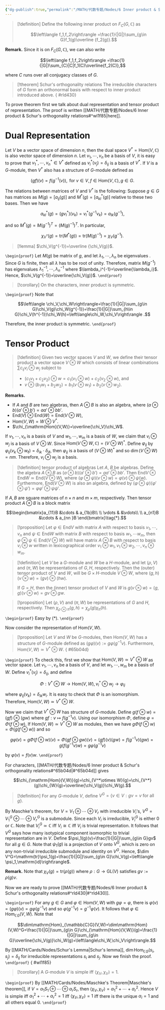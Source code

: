 ```yaml
---
{"dg-publish":true,"permalink":"/MATH/代数专题/Nodes/6 Inner product & Schur's orthogonality relations/","dgPassFrontmatter":true}
---
```



> [!definition]
> Define the following inner product on $F_C(G,\mathbb{C})$ as 
> 
> $$\left\langle f_1,f_2\right\rangle =\frac{1}{|G|}\sum_{g\in G}f_1(g)\overline {f_2(g)}.$$

**Remark.** Since it is on $F_C(G,\mathbb{C})$, we can also write 

$$\left\langle f_1,f_2\right\rangle =\frac{1}{|G|}\sum_{C}|C|f_1(C)\overline{f_2(C)},$$

where $C$ runs over all conjugacy classes of $G$.

> [!theorem] Schur's orthogonality relations
> The irreducible characters of $G$ form an orthonormal basis with respect to inner product introduced above.
{ #rld430}


To prove theorem first we talk about dual representation and tensor product of representation. The proof is written [[MATH/代数专题/Nodes/6 Inner product & Schur's orthogonality relations#^wl1f85\|here]].

# Dual Representation

Let $V$ be a vector space of dimension $n$, then the dual space $V^*=\mathrm{Hom}(V,\mathbb{C})$ is also vector space of dimension $n$. Let $v_1,\cdots,v_n$ be a basis of $V$, it is easy to prove that $v_1^*,\cdots,v_n^*\in V^*$ defined as $v_i^*(v_j)=\delta_{ij}$ is a basis of $V^*$.  If $V$ is a $G$-module, then $V^*$ also has a structure of $G$-module defined as 

$$(gf)(v)=f(g^{-1}(v)),\mbox{ for } v\in V,f\in\mathrm{Hom}(V,\mathbb{C}),g\in G.$$

The relations between matrices of $V$ and $V^*$ is the following: Suppose $g\in G$ has matrices as $M(g)=[a_{ij}(g)]$ and $M^*(g)=[a^*_{kl}(g)]$ relative to these two bases. Then we have

$$a_{kl}^*(g)=(gv_l^*)(v_k)=v_l^*(g^{-1}v_k)=a_{lk}(g^{-1}),$$

and so $M^*(g)=M(g^{-1})^T=(M(g)^{-1})^T$. In particular, 

$$\chi_{V^*}(g)=\mathrm{tr}(M^*(g))=\mathrm{tr}(M(g)^{-1})=\chi_V(g^{-1}).$$


> [!lemma]
> $\chi_V(g^{-1})=\overline {\chi_V(g)}$.

`\begin{proof}`
Let $M(g)$ be matrix of $g$, and let $\lambda_1,\cdots,\lambda_n$ be eigenvalues . Since $G$ is finite, then all $\lambda$ has to be root of unity. Therefore, matrix $M(g^{-1})$ has eigenvalues $\lambda_1^{-1},\cdots,\lambda_n^{-1}$ where $\lambda_i^{-1}=\overline{\lambda_i}$. Hence, $\chi_V(g^{-1})=\overline{\chi_V(g)}$.
`\end{proof}`


> [!corollary]
> On the characters, inner product is symmetric.

`\begin{proof}`
Note that 

$$\left\langle \chi_V,\chi_W\right\rangle=\frac{1}{|G|}\sum_{g\in G}\chi_V(g)\chi_W(g^{-1})=\frac{1}{|G|}\sum_{h\in G}\chi_V(h^{-1})\chi_W(h)=\left\langle\chi_W,\chi_V\right\rangle .$$

Therefore, the inner product is symmetric.
`\end{proof}`

# Tensor Product

> [!definition] 
> Given two vector spaces $V$ and $W$, we define their tensor product 
> a vector space $V\otimes W$ which consists of linear combinations $\sum c_{ij}v_i\otimes w_j$ subject to 
> - $(c_1v_1+c_2v_2)\otimes w=c_1(v_1\otimes w)+c_2(v_2\otimes w)$, and 
> - $v\otimes (b_1w_1+b_2w_2)=b_1(v\otimes w_1)+b_2(v\otimes w_2)$.

**Remarks.** 
- If $A$ and $B$ are two algebras, then $A\otimes B$ is also an algebra, where $(a\otimes b)(a'\otimes b')=aa'\otimes bb'$. 
- $\mathrm{End}(V)\otimes\mathrm{End}(W)=\mathrm{End}(V\otimes W)$,
- $\mathrm{Hom}(V,W)=W\otimes V^*$.
- $\chi_{\mathrm{Hom}(V,W)}=\overline{\chi_V}\chi_W$. 

If $v_1,\cdots,v_n$ is a basis of $V$ and $w_1,\cdots,w_m$ is a basis of $W$, we claim that $v_i\otimes w_j$ is a basis of $V\otimes W$. Since $\mathrm{Hom}(V\otimes W,\mathbb{C})=(V\otimes W)^*$. Define $\varphi_{ij}$ by $\varphi_{ij}(v_k\otimes w_\ell)=\delta_{ik}\cdot\delta_{j\ell}$, then $\varphi_{ij}$ is a basis of $(V\otimes W)^*$ and so $\dim(V\otimes W)=nm$. Therefore, $v_i\otimes w_j$ is a basis.

> [!definition] tensor product of algebras
> Let $A$, $B$ be algebras. Define the algebra $A\otimes B$ as $(a\otimes b)(a'\otimes b')=aa'\otimes bb'$. Then $\mathrm{End} V\otimes\mathrm{End}W\simeq\mathrm{End}(V\otimes W)$, where $(\varphi\otimes\psi)(v\otimes w)=\varphi(v)\otimes\psi(w)$. Furthermore, $\mathrm{End}(V\otimes W)$ is also an algebra, defined by $(\varphi\otimes\psi)(\varphi'\otimes\psi')=\varphi\varphi'\otimes\psi\psi'$. 

If $A,B$ are square matrices of $n\times n$ and $m\times m$, respectively. Then tensor product $A\otimes B$ is a block matrix 

$$\begin{bmatrix}a_{11}B &\cdots & a_{1b}B\\ \\
\vdots & &\vdots\\ \\
a_{n1}B &\cdots & a_{nn }B \end{bmatrix}\tag{*}.$$

> [!proposition]
> Let $\varphi\in\mathrm{End} V$ with matrix $A$ with respect to basis $v_1,\cdots,v_n$ and $\psi\in\mathrm{End} W$ with matrix $B$ with respect to basis $w_1,\cdots w_m$, then $\varphi\otimes\psi\in\mathrm{End}(V\otimes W)$ will have matrix $A\otimes B$ with respect to basis $v_i\otimes w$ written in lexicographical order $v_1\otimes w_1,v_1\otimes w_2,\cdots,v_n\otimes w_m$.

> [!definition]
> Let $V$ be a $G$-module and $W$ be a $H$-module, and let $(\rho,V)$ and $(\pi,W)$ be representations of $G, H$, respectively. Then the (outer) tensor product of $V$ and $W$, will be $G\times H$-module $V\otimes W$, where $(g,h)(v\otimes w)=(gv)\otimes (hw)$. 
> 
> If $G=H$, then the (inner) tensor product of $V$ and $W$ is $g(v\otimes w)=(g,g)(v\otimes w)=gv\otimes gw$.

> [!proposition]
> Let $(\rho, V)$ and $(\pi,W)$ be representations of $G$ and $H$, respectively. Then $\chi_{\rho\otimes\pi}(g,h)=\chi_{\rho}(g)\chi_\pi(h)$. 

`\begin{proof}`
Easy by $(*)$.
`\end{proof}`


Now consider the representation of $\mathrm{Hom}(V,W)$. 

> [!proposition]
> Let $V$ and $W$ be $G$-modules, then $\mathrm{Hom}(V,W)$ has a structure of $G$-module defined as $(g\varphi)(v):=g\varphi(g^{-1}v)$. Furthermore, $\mathrm{Hom}(V,W)\simeq V^*\otimes W$.
{ #65b04d}


`\begin{proof}`
To check this, first we show that $\mathrm{Hom}(V,W)\simeq V^*\otimes W$ as vector space. Let $v_1,\cdots,v_n$ be a basis of $V$, and let $w_1,\cdots,w_m$ be a basis of $W$. Define $v_i^*(v_j)=\delta_{ij}$, and define 

$$\Phi:V^*\otimes W\to\mathrm{Hom}(V,W),v_i^*\otimes w_j\to\varphi_{ij}$$

where $\varphi_{ij}(v_k)=\delta_{ik}w_i$. It is easy to check that $\Phi$ is an isomorphism. Therefore, $\mathrm{Hom}(V,W)\simeq V^*\otimes W$.

Now we claim that $V^*\otimes W$ has structure of $G$-module. Define $g(f\otimes w)=(gf)\otimes (gw)$ where $gf:v\mapsto f(g^{-1}v)$. Using our isomorphism $\Phi$, define $\varphi=\Phi(f\otimes w)$. If $\mathrm{Hom}(V,W)\simeq V^*\otimes W$ as modules, then we have $g\Phi(f\otimes w)=\Phi(g(f\otimes w))$ and so 

$$g\varphi(v)=g\Phi(f\otimes w)(v)=\Phi(gf\otimes gw)(v)=(gf)(v)(gw)=f(g^{-1}v)(gw)=g(f(g^{-1}v)w)=g\varphi(g^{-1}v)$$

by $\varphi(v)=f(v)w$. 
`\end{proof}`


For characters, [[MATH/代数专题/Nodes/6 Inner product & Schur's orthogonality relations#^65b04d\|#^65b04d]] gives 

$$\chi_{\mathrm{Hom}(V,W)}(g)=\chi_{V^*\otimes W}(g)=\chi_{V^*}(g)\chi_{W}(g)=\overline{\chi_V(g)}\chi_W(g).$$



> [!definition]
> For any $G$-module $V$, define $V^G=\{v\in V:gv=v\mbox{ for all }g\}$. 

By Maschke's theorem, for $V=V_1\oplus\cdots\oplus V_r$ with irreducible $V_i$'s, $V^G=V_1^G\oplus\cdots\oplus V_{r}^G$ is a submodule. Since each $V_i$ is irreducible, $V_i^G$ is either $0$ or $\mathbb{C}$. Note that $V_i^G\simeq \mathbb{C}$ iff $V_i\cong \mathbb{C}$ iff $V_i$ is trivial representation. It follows that $V^G$ says how many isotypical component isomorphic to trivial representation are in $V$. Define $\psi_1(g)(v)=\frac{1}{|G|}\sum_{g\in G}gv$ for all $g\in G$. Note that $\psi_1(g)$ is a projection of $V$ onto $V^G$, which is zero on any non-trivial irreducible submodule and identity on $V^G$. Hence, $\dim V^G=\mathrm{tr}\psi_1(g)=\frac{1}{|G|}\sum_{g\in G}\chi_V(g)=\left\langle \psi_1,\mathrm{id}\right\rangle$. 

**Remark.** Note that $\chi_V(g)=\mathrm{tr}(\rho(g))$ where $\rho:G\to\mathrm{GL}(V)$ satisfies $gv:=\rho(g)v$.

Now we are ready to prove [[MATH/代数专题/Nodes/6 Inner product & Schur's orthogonality relations#^rld430\|#^rld430]].

`\begin{proof}`
For any $g\in G$ and $\varphi\in\mathrm{Hom}(V,W)$ with $g\varphi=\varphi$, there is $\varphi(v)=(g\varphi)(v)=g\varphi(g^{-1}v)$ and so $\varphi(g^{-1}v)=g^{-1}\varphi(v)$. It follows that $\varphi\in\mathrm{Hom}_{\mathbb{C}G}(V,W)$. Note that 

$$\dim\mathrm{Hom}_{\mathbb{C}G}(V,W)=\dim\mathrm{Hom}(V,W)^G=\frac{1}{|G|}\sum_{g\in G}\chi_{\mathrm{Hom}(V,W)}(g)=\frac{1}{|G|}\sum_{g\in G}\overline{\chi_V(g)}\chi_W(g)=\left\langle\chi_W,\chi_V\right\rangle.$$

By [[MATH/Cards/Nodes/Schur's Lemma\|Schur's lemma]], $\dim\mathrm{Hom}_{\mathbb{C}G}(s_i,s_j)=\delta_{ij}$ for irreducible representations $s_i$ and $s_j$. Now we finish the proof. 
`\end{proof}` 
{ #wl1f85}



> [!corollary]
> A $G$-module $V$ is simple iff $\left\langle \chi_V,\chi_V\right\rangle=1$.

`\begin{proof}`
By [[MATH/Cards/Nodes/Maschke's Theorem\|Maschke's theorem]], if $V=\alpha_1 S_1\oplus\cdots\oplus \alpha_r S_r$, then $\left\langle\chi_V,\chi_V\right\rangle=\alpha_1^2+\cdots+\alpha_r^2$. Hence $V$ is simple iff $\alpha_1^2+\cdots+\alpha_r^2=1$ iff $\left\langle \chi_V,\chi_V\right\rangle=1$ iff there is the unique $\alpha_i=1$ and all others equal $0$.
`\end{proof}`